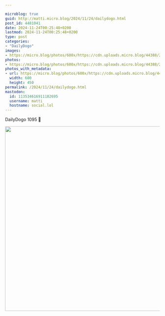 ```yaml
---

microblog: true
guid: http://matti.micro.blog/2024/11/24/dailydogo.html
post_id: 4481041
date: 2024-11-24T00:25:48+0200
lastmod: 2024-11-24T00:25:48+0200
type: post
categories:
- "DailyDogo"
images:
- https://micro.blog/photos/600x/https://cdn.uploads.micro.blog/44388/2024/63a1a2f2ca104727860f50981ebe80cf.jpg
photos:
- https://micro.blog/photos/600x/https://cdn.uploads.micro.blog/44388/2024/63a1a2f2ca104727860f50981ebe80cf.jpg
photos_with_metadata:
- url: https://micro.blog/photos/600x/https://cdn.uploads.micro.blog/44388/2024/63a1a2f2ca104727860f50981ebe80cf.jpg
  width: 600
  height: 450
permalink: /2024/11/24/dailydogo.html
mastodon:
  id: 113534616911182695
  username: matti
  hostname: social.lol
---
```

DailyDogo 1095 🐶

<img src="https://micro.blog/photos/600x/https://blog.martin-haehnel.de/uploads/2024/63a1a2f2ca104727860f50981ebe80cf.jpg" width="600" alt="" />
